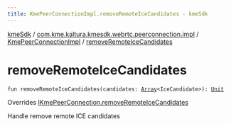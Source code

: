 ```yaml
---
title: KmePeerConnectionImpl.removeRemoteIceCandidates - kmeSdk
---
```


[kmeSdk](../../index.html) / [com.kme.kaltura.kmesdk.webrtc.peerconnection.impl](../index.html) / [KmePeerConnectionImpl](index.html) / [removeRemoteIceCandidates](./remove-remote-ice-candidates.html)

# removeRemoteIceCandidates

`fun removeRemoteIceCandidates(candidates: `[`Array`](https://kotlinlang.org/api/latest/jvm/stdlib/kotlin/-array/index.html)`<IceCandidate>): `[`Unit`](https://kotlinlang.org/api/latest/jvm/stdlib/kotlin/-unit/index.html)

Overrides [IKmePeerConnection.removeRemoteIceCandidates](../../com.kme.kaltura.kmesdk.webrtc.peerconnection/-i-kme-peer-connection/remove-remote-ice-candidates.html)

Handle remove remote ICE candidates

